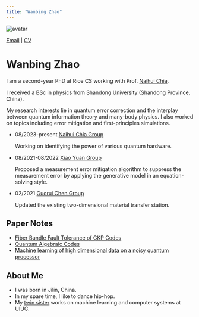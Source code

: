 ```yaml
---
title: "Wanbing Zhao"
---
```


![avatar](https://raw.github.com/wanbingzhao/wanbingzhao.github.io/main/wbzhao.jpg)

[Email](https://mail.google.com/mail/u/0/?fs=1&tf=cm&source=mailto&to=wz56@rice.edu) \| [CV](https://drive.google.com/file/d/150KHJTSFDX6mbsOViiD1_Oixmx36oub4/view?usp=share_link)

# Wanbing Zhao

I am a second-year PhD at Rice CS working with Prof. [Naihui Chia](https://sites.google.com/view/naihuichia).  

I received a BSc in physics from Shandong University (Shandong Province, China). 

<!-- have been lucky to be advised by Guofu Xu in [Dianmin Tong](https://www.researchgate.net/profile/Dianmin-Tong)'s group at Shandong University.

I've also visited [Guorui Chen](https://scholar.google.com/citations?user=1vAbo0oAAAAJ&hl=zh-CN)'s group at Shanhai Jiaotong University, and [Xiao Yuan](http://cfcs.pku.edu.cn/english/people/faculty/xiaoyuan/index.htm)'s group at Peking University. -->

My research interests lie in quantum error correction and the interplay between quantum information theory and many-body physics. I also worked on topics including error mitigation and first-principles simulations. <!--My motivation is to xxx.--> 

<!--## News-->

<!-- - [March 2021]-->

<!-- ## Publications

- [Theoretical study on the electronic structures and transport properties of Ti<sub>32-x</sub>Hf<sub>x</sub>Ni32Sn<sub>32-y</sub>Sb<sub>y</sub>half-Heusler compounds.](https://www.sciencedirect.com/science/article/abs/pii/S092145262030394X)

  Zhao, L., Wang, J., **Zhao, W.**, Wang, Q., Li, J., Liu, J., Wang, C.

  Physica B: Condensed Matter, 2020

## Research
<!--- 06/2022-present  [Daniel Lidar Group](http://qserver.usc.edu/blog/2016/02/daniel-lidar/) 

     Investigating a new quantum algorithm - quantum annealer with a driver made out of long-range interactions.!-->
- 08/2023-present [Naihui Chia Group](https://sites.google.com/view/naihuichia)

    Working on identifying the power of various quantum hardware.
  
<!-- 03/2022-05/2022  [Guofu Xu](https://faculty.sdu.edu.cn/xuguofu/en/lwcg/662813/list/index.htm)
  
     Studied the efficiency of quantum error mitigation strategies.!-->

- 08/2021-08/2022  [Xiao Yuan Group](http://cfcs.pku.edu.cn/english/people/faculty/xiaoyuan/index.htm)
  
     Proposed a measurement error mitigation algorithm to suppress the measurement error by applying the generative model in an equation-solving style.

- 02/2021    [Guorui Chen Group](https://2d.sjtu.edu.cn/)

     Updated the existing two-dimensional material transfer station.

<!-- - 09/2019-09/2020  [Lanling Zhao Group](https://faculty.sdu.edu.cn/zhaolanling/en/index.htm)

     Studied the electronic structures and transport properties of thermoelectric materials using density-functional theory (DFT).

## Papers
- Measurement Error Mitigation with Neural Networks (in preparation)
- [The Influence of Music](https://drive.google.com/file/d/1dKUXeIqX75Y9yWAdef0moNYm0CAfDTKB/view?usp=sharing)-->

## Paper Notes
- [Fiber Bundle Fault Tolerance of GKP Codes](https://www.overleaf.com/read/fqkmymppydtp#42e05d)
- [Quantum Algebraic Codes]()
- [Machine learning of high dimensional data on a noisy quantum processor](https://drive.google.com/file/d/1JVrfIe8dcfMQ08WaThREQ1kFX8U85mvP/view?usp=sharing)

## About Me

- I was born in Jilin, China.
- In my spare time, I like to dance hip-hop.
- My [twin sister](https://wy-go.github.io) works on machine learning and computer systems at UIUC.
